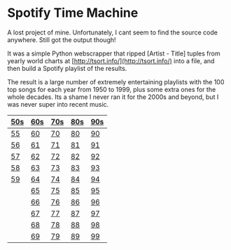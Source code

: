 # Spotify Time Machine

A lost project of mine. Unfortunately, I cant seem to find the source code anywhere. Still got the output though!

It was a simple Python webscrapper that ripped [Artist - Title] tuples from yearly world charts at [http://tsort.info/](http://tsort.info/) into a file, and then build a Spotify playlist of the results.

The result is a large number of extremely entertaining playlists with the 100 top songs for each year from 1950 to 1999, plus some extra ones for the whole decades. Its a shame I never ran it for the 2000s and beyond, but I was never super into recent music.

| [50s](https://open.spotify.com/playlist/3YCYPJpGSZNJyYFop8WqzW) | [60s](https://open.spotify.com/playlist/27klzFFLwXGsqtb3xCTqlr) | [70s](https://open.spotify.com/playlist/7m6ItBHQhUj43kOH4mBPqD) | [80s](https://open.spotify.com/playlist/7i0QmkvEs1AkDAmNmMoQT8) | [90s](https://open.spotify.com/playlist/3SIPT1Vq1Hjpzb73JaSJTk) |
|-----------------------------------------------------------------|-----------------------------------------------------------------|-----------------------------------------------------------------|-----------------------------------------------------------------|-----------------------------------------------------------------|
| [55](https://open.spotify.com/playlist/6CisFaZdVdP2czeXFUe1tp)  | [60](https://open.spotify.com/playlist/5HbDDy5W4QcXiVmRlzvRp1)  | [70](https://open.spotify.com/playlist/7eHE6qdbrz3sHQPEL5GVuG)  | [80](https://open.spotify.com/playlist/060MJFElTCZShT0iK11ag5)  | [90](https://open.spotify.com/playlist/6AGtILqUkPIoEMCLqoilAY)  |
| [56](https://open.spotify.com/playlist/7feFAMz0lfSa1yhB4i6jl6)  | [61](https://open.spotify.com/playlist/1xe0Iff6H3GQaeAtnUS6FA)  | [71](https://open.spotify.com/playlist/5YSkw8I5XwVahzzFftYv9B)  | [81](https://open.spotify.com/playlist/388zcxmuUTEmOmmGVMgxUo)  | [91](https://open.spotify.com/playlist/7wHWGjt7GrU3ePovJhdXvn)  |
| [57](https://open.spotify.com/playlist/4jYmgffhJZNUB7fdXOZQ55)  | [62](https://open.spotify.com/playlist/6dYGyVVVRzX8kFHWT68cuZ)  | [72](https://open.spotify.com/playlist/2iXp5win9l9WZTsiF8TVlR)  | [82](https://open.spotify.com/playlist/2h3T2WTQoKsPdSX9Vr1bz3)  | [92](https://open.spotify.com/playlist/7Iv1WHUxeUHBJhVy7ySoOZ)  |
| [58](https://open.spotify.com/playlist/2Udy7yowSkMDeTMkZ8RD18)  | [63](https://open.spotify.com/playlist/3wC024mkAfWxaGvNyZubjL)  | [73](https://open.spotify.com/playlist/3HqZ1V4op24gmKzYFftjVy)  | [83](https://open.spotify.com/playlist/2sdNzgx2iKNmqyQqEuCIuA)  | [93](https://open.spotify.com/playlist/47MESE5kpDaoHsOiPuXHtP)  |
| [59](https://open.spotify.com/playlist/00qLyQ0DuGY1hQv1roMVPW)  | [64](https://open.spotify.com/playlist/4KP9nRyeWpBhfsK0cz38O8)  | [74](https://open.spotify.com/playlist/7fKktOSK13wKLwFCJEFHhw)  | [84](https://open.spotify.com/playlist/6zmD7C77Mk7OPA5T0YyhV9)  | [94](https://open.spotify.com/playlist/0CC1mHdndSrlmbvwCoM0kx)  |
|                                                                 | [65](https://open.spotify.com/playlist/0pOZoiBTmhgcMveyUXlInC)  | [75](https://open.spotify.com/playlist/3joscXAH8V2A6ncEcMONCY)  | [85](https://open.spotify.com/playlist/5Dk4VJ6hWM2a4daAvJlk66)  | [95](https://open.spotify.com/playlist/5U4lvuJTUVX5E432ekZKUC)  |
|                                                                 | [66](https://open.spotify.com/playlist/2S7vA9qewj2cFNU2fkGBMx)  | [76](https://open.spotify.com/playlist/5ia18k3SU9HHrvumzfMnzo)  | [86](https://open.spotify.com/playlist/5Yu6EIQBVl6YyXVtdlbHgd)  | [96](https://open.spotify.com/playlist/7rUibjvfEdyuNWcBAJgaR3)  |
|                                                                 | [67](https://open.spotify.com/playlist/39v9yovRtthMtgOyzeQY1U)  | [77](https://open.spotify.com/playlist/5p3Qe9RSo3owzrGNj7Tb80)  | [87](https://open.spotify.com/playlist/3LmVsrJxcl8gaNyGKi0xlW)  | [97](https://open.spotify.com/playlist/3wn1rC4S7hyPekUctZUEQx)  |
|                                                                 | [68](https://open.spotify.com/playlist/6Rus8tBipWOzPDXPptVu8d)  | [78](https://open.spotify.com/playlist/2NjB8HqFNrUPRfgNUbCyQW)  | [88](https://open.spotify.com/playlist/44G0tPyQsEyxivU2KjCYCf)  | [98](https://open.spotify.com/playlist/4UB26lgpxTHiTxNCF3HPFD)  |
|                                                                 | [69](https://open.spotify.com/playlist/7aD4zMIu2apaOu9GnoHtBJ)  | [79](https://open.spotify.com/playlist/6TT9ePo09H75z8V3H1kOCd)  | [89](https://open.spotify.com/playlist/3O3dBQlp5usZxpIyiuVfEA)  | [99](https://open.spotify.com/playlist/3kRx0LIQn3QGhFp0vrBavr)  |



<!---
LINKS

[50s](https://open.spotify.com/playlist/3YCYPJpGSZNJyYFop8WqzW)
[55](https://open.spotify.com/playlist/6CisFaZdVdP2czeXFUe1tp)
[56](https://open.spotify.com/playlist/7feFAMz0lfSa1yhB4i6jl6)
[57](https://open.spotify.com/playlist/4jYmgffhJZNUB7fdXOZQ55)
[58](https://open.spotify.com/playlist/2Udy7yowSkMDeTMkZ8RD18)
[59](https://open.spotify.com/playlist/00qLyQ0DuGY1hQv1roMVPW)


[60s](https://open.spotify.com/playlist/27klzFFLwXGsqtb3xCTqlr)
[60](https://open.spotify.com/playlist/5HbDDy5W4QcXiVmRlzvRp1)
[61](https://open.spotify.com/playlist/1xe0Iff6H3GQaeAtnUS6FA)
[62](https://open.spotify.com/playlist/6dYGyVVVRzX8kFHWT68cuZ)
[63](https://open.spotify.com/playlist/3wC024mkAfWxaGvNyZubjL)
[64](https://open.spotify.com/playlist/4KP9nRyeWpBhfsK0cz38O8)
[65](https://open.spotify.com/playlist/0pOZoiBTmhgcMveyUXlInC)
[66](https://open.spotify.com/playlist/2S7vA9qewj2cFNU2fkGBMx)
[67](https://open.spotify.com/playlist/39v9yovRtthMtgOyzeQY1U)
[68](https://open.spotify.com/playlist/6Rus8tBipWOzPDXPptVu8d)
[69](https://open.spotify.com/playlist/7aD4zMIu2apaOu9GnoHtBJ)


[70s](https://open.spotify.com/playlist/7m6ItBHQhUj43kOH4mBPqD)
[70](https://open.spotify.com/playlist/7eHE6qdbrz3sHQPEL5GVuG)
[71](https://open.spotify.com/playlist/5YSkw8I5XwVahzzFftYv9B)
[72](https://open.spotify.com/playlist/2iXp5win9l9WZTsiF8TVlR)
[73](https://open.spotify.com/playlist/3HqZ1V4op24gmKzYFftjVy)
[74](https://open.spotify.com/playlist/7fKktOSK13wKLwFCJEFHhw)
[75](https://open.spotify.com/playlist/3joscXAH8V2A6ncEcMONCY)
[76](https://open.spotify.com/playlist/5ia18k3SU9HHrvumzfMnzo)
[77](https://open.spotify.com/playlist/5p3Qe9RSo3owzrGNj7Tb80)
[78](https://open.spotify.com/playlist/2NjB8HqFNrUPRfgNUbCyQW)
[79](https://open.spotify.com/playlist/6TT9ePo09H75z8V3H1kOCd)


[80s](https://open.spotify.com/playlist/7i0QmkvEs1AkDAmNmMoQT8)
[80](https://open.spotify.com/playlist/060MJFElTCZShT0iK11ag5)
[81](https://open.spotify.com/playlist/388zcxmuUTEmOmmGVMgxUo)
[82](https://open.spotify.com/playlist/2h3T2WTQoKsPdSX9Vr1bz3)
[83](https://open.spotify.com/playlist/2sdNzgx2iKNmqyQqEuCIuA)
[84](https://open.spotify.com/playlist/6zmD7C77Mk7OPA5T0YyhV9)
[85](https://open.spotify.com/playlist/5Dk4VJ6hWM2a4daAvJlk66)
[86](https://open.spotify.com/playlist/5Yu6EIQBVl6YyXVtdlbHgd)
[87](https://open.spotify.com/playlist/3LmVsrJxcl8gaNyGKi0xlW)
[88](https://open.spotify.com/playlist/44G0tPyQsEyxivU2KjCYCf)
[89](https://open.spotify.com/playlist/3O3dBQlp5usZxpIyiuVfEA)


[90s](https://open.spotify.com/playlist/3SIPT1Vq1Hjpzb73JaSJTk)
[90](https://open.spotify.com/playlist/6AGtILqUkPIoEMCLqoilAY)
[91](https://open.spotify.com/playlist/7wHWGjt7GrU3ePovJhdXvn)
[92](https://open.spotify.com/playlist/7Iv1WHUxeUHBJhVy7ySoOZ)
[93](https://open.spotify.com/playlist/47MESE5kpDaoHsOiPuXHtP)
[94](https://open.spotify.com/playlist/0CC1mHdndSrlmbvwCoM0kx)
[95](https://open.spotify.com/playlist/5U4lvuJTUVX5E432ekZKUC)
[96](https://open.spotify.com/playlist/7rUibjvfEdyuNWcBAJgaR3)
[97](https://open.spotify.com/playlist/3wn1rC4S7hyPekUctZUEQx)
[98](https://open.spotify.com/playlist/4UB26lgpxTHiTxNCF3HPFD)
[99](https://open.spotify.com/playlist/3kRx0LIQn3QGhFp0vrBavr)
-->
